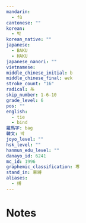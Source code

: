 ```yaml
---
mandarin:
  - fù
cantonese: ""
korean:
  - 박
korean_native: ""
japanese:
  - BAKU
  - HAKU
japanese_nanori: ""
vietnamese:
middle_chinese_initial: b
middle_chinese_final: ʉɐk
stroke_count: "16"
radical: 糸
skip_number: 1-6-10
grade_level: 6
pos: ""
english:
  - tie
  - bind
羅馬字: bag
韓文: 박
joyo_level: ""
hsk_level: ""
hanmun_edu_level: ""
danayo_id: 6241
mc_id: 1996
graphemic_classification: 尃
stand_in: 束縛
aliases:
  - 缚
---
```


# Notes

